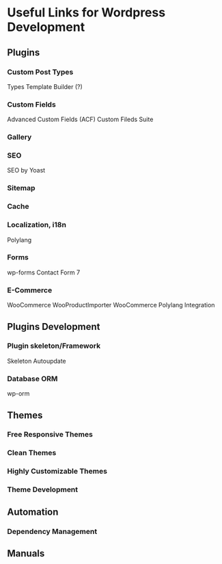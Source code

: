 # Useful Links for Wordpress Development
## Plugins ##
### Custom Post Types ###
Types
Template Builder (?)
### Custom Fields ###
Advanced Custom Fields (ACF)
Custom Fileds Suite
### Gallery ###
### SEO ###
SEO by Yoast
### Sitemap ###
### Cache ###
### Localization, i18n
Polylang
### Forms
wp-forms
Contact Form 7
### E-Commerce ###
WooCommerce
WooProductImporter
WooCommerce Polylang Integration
## Plugins Development ##
### Plugin skeleton/Framework ###
Skeleton
Autoupdate
### Database ORM ###
wp-orm
## Themes ##
### Free Responsive Themes ###
### Clean Themes ###
### Highly Customizable Themes ###
### Theme Development ###
## Automation ##
### Dependency Management ###
## Manuals ##
